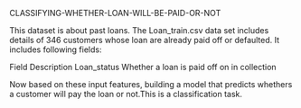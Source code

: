 CLASSIFYING-WHETHER-LOAN-WILL-BE-PAID-OR-NOT

This dataset is about past loans. The Loan_train.csv data set includes details of 346 customers whose loan are already paid off or defaulted. It includes following fields:
<tb>
  <th>Field	                    Description</th>
  <td>Loan_status	            Whether a loan is paid off on in collection</td>
</tb> 

Now based on these input features, building a model that predicts whethers a customer will pay the loan or not.This is a classification task.
